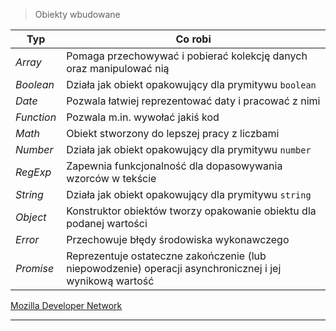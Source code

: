 > Obiekty wbudowane


 
| Typ      | Co robi    |
|----------|------------|
| *Array*    | Pomaga przechowywać i pobierać kolekcję danych oraz manipulować nią    |
| *Boolean*  | Działa jak obiekt opakowujący dla prymitywu `boolean`      |
| *Date*     | Pozwala łatwiej reprezentować daty i pracować z nimi   |
| *Function* | Pozwala m.in. wywołać jakiś kod    |
| *Math*     | Obiekt stworzony do lepszej pracy z liczbami |
| *Number*   | Działa jak obiekt opakowujący dla prymitywu `number`     |
| *RegExp*   | Zapewnia funkcjonalność dla dopasowywania wzorców w tekście  |
| *String*   | Działa jak obiekt opakowujący dla prymitywu `string`    |
| *Object*   | Konstruktor obiektów tworzy opakowanie obiektu dla podanej wartości |
| *Error*    | Przechowuje błędy środowiska wykonawczego |
| *Promise*  | Reprezentuje ostateczne zakończenie (lub niepowodzenie) operacji asynchronicznej i jej wynikową wartość |


[Mozilla Developer Network](https://developer.mozilla.org/en-US/docs/Web/JavaScript/Reference/Global_Objects)


---

